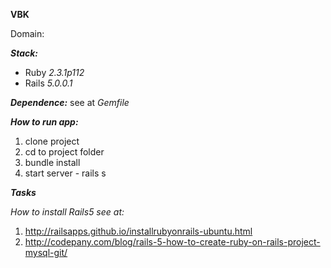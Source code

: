 **VBK**

Domain: 

_**Stack:**_
- Ruby *2.3.1p112*
- Rails *5.0.0.1*

_**Dependence:**_
see at *Gemfile*

_**How to run app:**_
1. clone project
2. cd to project folder
3. bundle install
4. start server - rails s

_**Tasks**_

_How to install Rails5 see at:_
1. http://railsapps.github.io/installrubyonrails-ubuntu.html
2. http://codepany.com/blog/rails-5-how-to-create-ruby-on-rails-project-mysql-git/